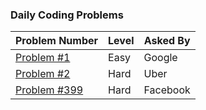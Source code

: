 ### Daily Coding Problems

| Problem Number                        | Level | Asked By |
|---------------------------------------|-------|----------|
| [Problem #1](problem_1/README.md)     | Easy  | Google   | 
| [Problem #2](problem_2/README.md)     | Hard  | Uber     | 
| [Problem #399](problem_399/README.md) | Hard  | Facebook |